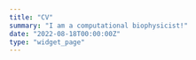 ```yaml
---
title: "CV"
summary: "I am a computational biophysicist!"
date: "2022-08-18T00:00:00Z"
type: "widget_page"
---
```

